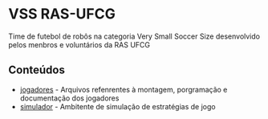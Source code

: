 # VSS RAS-UFCG

Time de futebol de robôs na categoria Very Small Soccer Size desenvolvido pelos menbros e voluntários da RAS UFCG

## Conteúdos

* [jogadores](https://github.com/ras-ufcg/VSSS/tree/master/jogadores) - Arquivos refenrentes à montagem, porgramação e documentação dos jogadores
* [simulador](https://github.com/ras-ufcg/VSSS/tree/master/simulador) - Ambitente de simulação de estratégias de jogo
